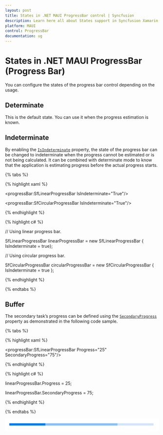 ```yaml
---
layout: post
title: States in .NET MAUI ProgressBar control | Syncfusion
description: Learn here all about States support in Syncfusion Xamarin ProgressBar (Progress Bar) control and more.
platform: MAUI
control: ProgressBar
documentation: ug
---
```


# States in .NET MAUI ProgressBar (Progress Bar)

You can configure the states of the progress bar control depending on the usage.

## Determinate

This is the default state. You can use it when the progress estimation is known.

## Indeterminate

By enabling the [`IsIndeterminate`]() property, the state of the progress bar can be changed to indeterminate when the progress cannot be estimated or is not being calculated. It can be combined with determinate mode to know that the application is estimating progress before the actual progress starts.

{% tabs %} 

{% highlight xaml %} 

<!--Using linear progress bar-->

<progressBar:SfLinearProgressBar IsIndeterminate="True"/>

<!--Using circular progress bar-->

<progressBar:SfCircularProgressBar IsIndeterminate="True"/>

{% endhighlight %}

{% highlight c# %}

// Using linear progress bar. 

SfLinearProgressBar linearProgressBar = new SfLinearProgressBar { IsIndeterminate = true};

// Using circular progress bar.

SfCircularProgressBar circularProgressBar = new SfCircularProgressBar { IsIndeterminate = true };

{% endhighlight %}

{% endtabs %} 

## Buffer

The secondary task’s progress can be defined using the [`SecondaryProgress`]() property as demonstrated in the following code sample.

{% tabs %} 

{% highlight xaml %} 

<progressBar:SfLinearProgressBar Progress="25" SecondaryProgress="75"/>

{% endhighlight %}

{% highlight c# %}

linearProgressBar.Progress = 25;

linearProgressBar.SecondaryProgress = 75;

{% endhighlight %}

{% endtabs %} 

![Buffer](images\States\Buffer.png)
